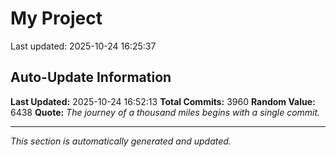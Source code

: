 # My Project


Last updated: 2025-10-24 16:25:37































































































































































































































































































































































































































































































































































































































































































































































































































































































































































































































































































































































































































































































































































































































































































































































































































































































































































































































































































































































































































































































































































































































































































































































































































































































































































































































































































































































































































































































































































































































































































































































































































































































































































































































































































































































































































































































































































































































































































































































































































































































































































































































































































































































































































































































































## Auto-Update Information

**Last Updated:** 2025-10-24 16:52:13
**Total Commits:** 3960
**Random Value:** 6438
**Quote:** _The journey of a thousand miles begins with a single commit._

---
_This section is automatically generated and updated._